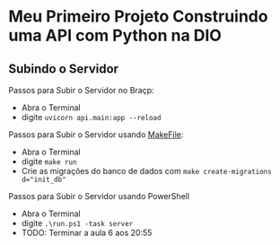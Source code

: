 # Meu Primeiro Projeto Construindo uma API com Python na DIO

## Subindo o Servidor

Passos para Subir o Servidor no Braçp:

- Abra o Terminal
- digite `uvicorn api.main:app --reload`

Passos para Subir o Servidor usando [MakeFile](MakeFile):

- Abra o Terminal
- digite `make run`
- Crie as migrações do banco de dados com `make create-migrations d="init_db"`

Passos para Subir o Servidor usando PowerShell

- Abra o Terminal
- digite `.\run.ps1 -task server`
- TODO: Terminar a aula 6 aos 20:55